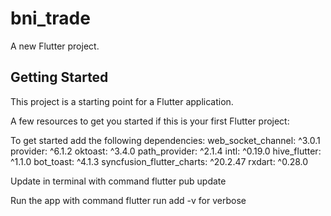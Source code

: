 # bni_trade

A new Flutter project.

## Getting Started

This project is a starting point for a Flutter application.

A few resources to get you started if this is your first Flutter project:

To get started add the following dependencies:
web_socket_channel: ^3.0.1
provider: ^6.1.2
oktoast: ^3.4.0
path_provider: ^2.1.4
intl: ^0.19.0
hive_flutter: ^1.1.0
bot_toast: ^4.1.3
syncfusion_flutter_charts: ^20.2.47
rxdart: ^0.28.0

Update in terminal with command
flutter pub update

Run the app with command
flutter run add -v for verbose
